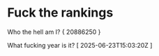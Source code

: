 # Fuck the rankings

Who the hell am I?
{ 20886250 }

What fucking year is it?
[ 2025-06-23T15:03:20Z ]
